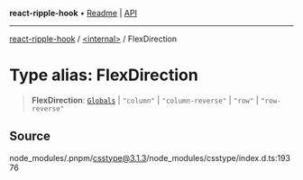 **react-ripple-hook** • [Readme](../../README.md) \| [API](../../globals.md)

***

[react-ripple-hook](../../README.md) / [\<internal\>](../README.md) / FlexDirection

# Type alias: FlexDirection

> **FlexDirection**: [`Globals`](Globals.md) \| `"column"` \| `"column-reverse"` \| `"row"` \| `"row-reverse"`

## Source

node\_modules/.pnpm/csstype@3.1.3/node\_modules/csstype/index.d.ts:19376
